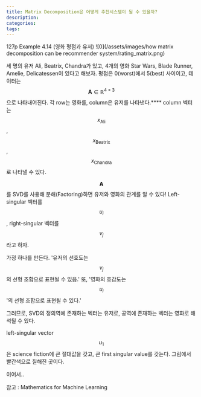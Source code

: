 ```yaml
---
title: Matrix Decomposition은 어떻게 추천시스템이 될 수 있을까?
description:
categories:
tags:
---
```


127p Example 4.14 (영화 평점과 유저)
![0](/assets/images/how matrix decomposition can be recommender system/rating_matrix.png)

세 명의 유저 Ali, Beatrix, Chandra가 있고, 4개의 영화 Star Wars, Blade Runner, Amelie, Delicatessen이 있다고 해보자.
평점은 0(worst)에서 5(best) 사이이고, 데이터는 $$\mathbf{A} \in \mathbb{R}^{4 \times 3}$$으로 나타내어진다.
각 row는 영화를, column은 유저를 나타낸다.****
column 벡터는 $$x_{\text{Ali}}$$, $$x_{\text{Beatrix}}$$, $$x_{\text{Chandra}}$$로 나타낼 수 있다.

$$\mathbf{A}$$를 SVD를 사용해 분해(Factoring)하면 유저와 영화의 관계를 알 수 있다! Left-singular 벡터를 $$u_i$$, right-singular 벡터를 $$v_j$$라고 하자.

가정 하나를 만든다. '유저의 선호도는 $$v_j$$의 선형 조합으로 표현될 수 있음.' 또, '영화의 호감도는 $$u_i$$'의 선형 조합으로 표현될 수 있다.'

그러므로, SVD의 정의역에 존재하는 벡터는 유저로, 공역에 존재하는 벡터는 영화로 해석될 수 있다.

left-singular vector $$u_1$$은 science fiction에 큰 절대값을 갖고, 큰 first singular value를 갖는다. 그림에서 빨간색으로 칠해진 곳이다.

이어서..

참고 : Mathematics for Machine Learning